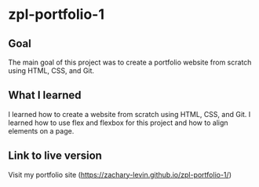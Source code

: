 # zpl-portfolio-1

## Goal
The main goal of this project was to create a portfolio website from scratch using HTML, CSS, and Git.

## What I learned 
I learned how to create a website from scratch using HTML, CSS, and Git. I learned how to use flex and flexbox for this project and how to align elements on a page.

## Link to live version
Visit my portfolio site (https://zachary-levin.github.io/zpl-portfolio-1/)
